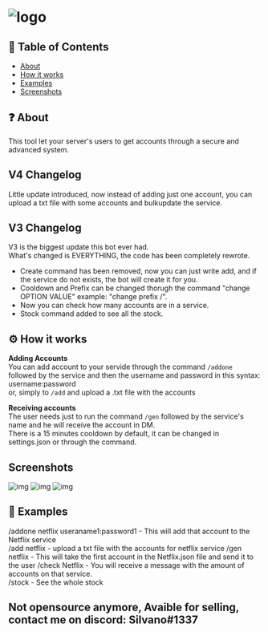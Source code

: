 # ![logo](https://i.imgur.com/aHRDloT.png)
## 🚩 Table of Contents
- [About](#-about)
- [How it works](#-works)
- [Examples](#-examples)
- [Screenshots](#-screenshots)

## ❓ About
This tool let your server's users to get accounts through a secure and advanced system.    

## V4 Changelog
Little update introduced, now instead of adding just one account, you can upload a txt file with some accounts and bulkupdate the service.

## V3 Changelog
V3 is the biggest update this bot ever had.  
What's changed is EVERYTHING, the code has been completely rewrote.   
- Create command has been removed, now you can just write add, and if the service do not exists, the bot will create it for you.  
- Cooldown and Prefix can be changed thorugh the command "change OPTION VALUE" example: "change prefix /". 
- Now you can check how many accounts are in a service.
- Stock command added to see all the stock.

## ⚙️ How it works
**Adding Accounts**  
You can add account to your servide through the command `/addone` followed by the service and then the username and password in this syntax: username:password  
or, simply to `/add` and upload a .txt file with the accounts
  
**Receiving accounts**  
The user needs just to run the command `/gen` followed by the service's name and he will receive the account in DM.  
There is a 15 minutes cooldown by default, it can be changed in settings.json or through the command.

## Screenshots
![img](https://i.imgur.com/zXBQhG0.png)
![img](https://i.imgur.com/e28XJdd.png)
![img](https://i.imgur.com/ZVVw2YS.png)

## 🐾 Examples
/addone netflix useraname1:password1 - This will add that account to the Netflix service  
/add netflix - upload a txt file with the accounts for netflix service
/gen netflix - This will take the first account in the Netflix.json file and send it to the user 
/check Netflix - You will receive a message with the amount of accounts on that service.  
/stock - See the whole stock

## Not opensource anymore, Avaible for selling, contact me on discord: Silvano#1337

